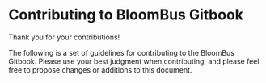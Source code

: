 
# Contributing to BloomBus Gitbook

Thank you for your contributions!

The following is a set of guidelines for contributing to the BloomBus Gitbook. Please use your best judgment when contributing, and please feel free to propose changes or additions to this document.
